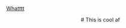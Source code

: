 

<a href="">Whatttt</a>
<div align="center">
 # This is cool af
</div>


<!--  ```javascript
  function whatTheHell = () =>{
    return "what the Hell"
    }
 ``` -->
